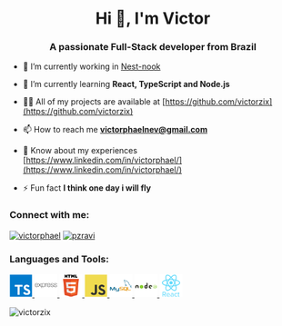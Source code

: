 <h1 align="center">Hi 👋, I'm Victor</h1>
<h3 align="center">A passionate Full-Stack developer from Brazil</h3>

- 🔭 I’m currently working in [Nest-nook](https://github.com/nestNook/nestnook-backend)

- 🌱 I’m currently learning **React, TypeScript and Node.js**

- 👨‍💻 All of my projects are available at [https://github.com/victorzix](https://github.com/victorzix)

- 📫 How to reach me **victorphaelnev@gmail.com**

- 📄 Know about my experiences [https://www.linkedin.com/in/victorphael/](https://www.linkedin.com/in/victorphael/)

- ⚡ Fun fact **I think one day i will fly**

<h3 align="left">Connect with me:</h3>
<p align="left">
<a href="https://linkedin.com/in/victorphael" target="blank"><img align="center" src="https://raw.githubusercontent.com/rahuldkjain/github-profile-readme-generator/master/src/images/icons/Social/linked-in-alt.svg" alt="victorphael" height="30" width="40" /></a>
<a href="https://instagram.com/pzravi" target="blank"><img align="center" src="https://raw.githubusercontent.com/rahuldkjain/github-profile-readme-generator/master/src/images/icons/Social/instagram.svg" alt="pzravi" height="30" width="40" /></a>
</p>

<h3 align="left">Languages and Tools:</h3>
<p align="left"> <a href="https://www.w3schools.com/cs/" target="_blank" rel="noreferrer"> <img src="https://raw.githubusercontent.com/devicons/devicon/master/icons/typescript/typescript-original.svg" alt="typescript" width="40" height="40"/> </a> <a href="https://expressjs.com" target="_blank" rel="noreferrer"> <img src="https://raw.githubusercontent.com/devicons/devicon/master/icons/express/express-original-wordmark.svg" alt="express" width="40" height="40"/> </a> <a href="https://www.w3.org/html/" target="_blank" rel="noreferrer"> <img src="https://raw.githubusercontent.com/devicons/devicon/master/icons/html5/html5-original-wordmark.svg" alt="html5" width="40" height="40"/> </a> <a href="https://developer.mozilla.org/en-US/docs/Web/JavaScript" target="_blank" rel="noreferrer"> <img src="https://raw.githubusercontent.com/devicons/devicon/master/icons/javascript/javascript-original.svg" alt="javascript" width="40" height="40"/> </a> <a href="https://www.mysql.com/" target="_blank" rel="noreferrer"> <img src="https://raw.githubusercontent.com/devicons/devicon/master/icons/mysql/mysql-original-wordmark.svg" alt="mysql" width="40" height="40"/> </a> <a href="https://nodejs.org" target="_blank" rel="noreferrer"> <img src="https://raw.githubusercontent.com/devicons/devicon/master/icons/nodejs/nodejs-original-wordmark.svg" alt="nodejs" width="40" height="40"/> </a> <a href="https://reactjs.org/" target="_blank" rel="noreferrer"> <img src="https://raw.githubusercontent.com/devicons/devicon/master/icons/react/react-original-wordmark.svg" alt="react" width="40" height="40"/> </a> </p>

<p><img align="center" src="https://github-readme-stats.vercel.app/api/top-langs?username=victorzix&show_icons=true&locale=en&layout=compact" alt="victorzix" /></p>
